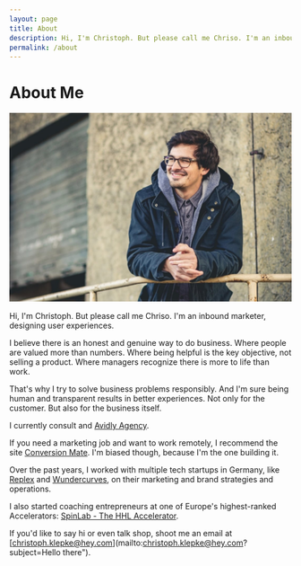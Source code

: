 ```yaml
---
layout: page
title: About
description: Hi, I'm Christoph. But please call me Chriso. I'm an inbound marketer, designing user experiences.
permalink: /about
---
```


<h1 class="h1_display">About Me</h1>

![](assets/images/Chrizzo2-p-1080.jpeg)

Hi, I'm Christoph. But please call me Chriso. I'm an inbound marketer, designing user experiences.

I believe there is an honest and genuine way to do business. Where people are valued more than numbers. Where being helpful is the key objective, not selling a product. Where managers recognize there is more to life than work.

That's why I try to solve business problems responsibly. And I'm sure being human and transparent results in better experiences. Not only for the customer. But also for the business itself.

I currently consult and [Avidly Agency](https://www.avidlyagency.com).

If you need a marketing job and want to work remotely, I recommend the site [Conversion Mate](https://conversionmate.de). I'm biased though, because I'm the one building it.

Over the past years, I worked with multiple tech startups in Germany, like [Replex](https://www.replex.io) and [Wundercurves](https://www.wundercurves.de), on their marketing and brand strategies and operations.

I also started coaching entrepreneurs at one of Europe's highest-ranked Accelerators: [SpinLab - The HHL Accelerator](https://www.spinlab.co).

If you'd like to say hi or even talk shop, shoot me an email at [christoph.klepke@hey.com](mailto:christoph.klepke@hey.com?subject=Hello there").
